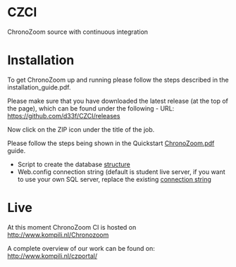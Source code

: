 # CZCI
ChronoZoom source with continuous integration  

# Installation
To get ChronoZoom up and running please follow the steps described in the installation_guide.pdf.

Please make sure that you have downloaded the latest release (at the top of the page), which can be found under the following - URL: https://github.com/d33f/CZCI/releases

Now click on the ZIP icon under the title of the job.

Please follow the steps being shown in the Quickstart [ChronoZoom.pdf](https://www.kompili.nl/czportal/QuickstartChronoZoom.pdf) guide.
- Script to create the database [structure](https://github.com/d33f/CZCI/blob/master/database.sql)
- Web.config connection string (default is student live server, if you want to use your own SQL server, replace the existing  [connection string](https://www.kompili.nl/czportal/webconfig.png)

# Live
At this moment ChronoZoom CI is hosted on http://www.kompili.nl/Chronozoom

A complete overview of our work can be found on: http://www.kompili.nl/czportal/
